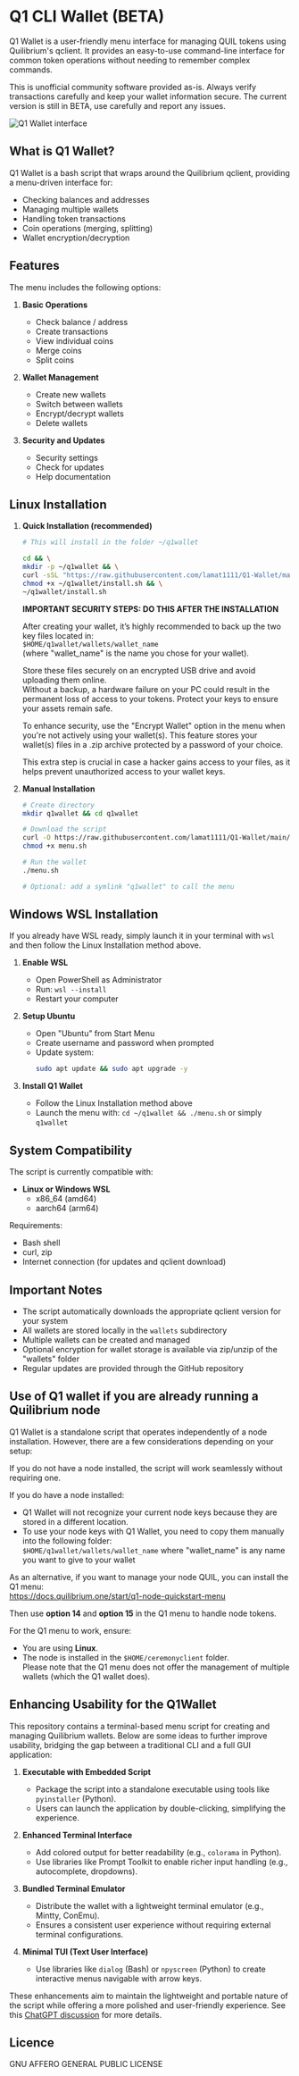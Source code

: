 # Q1 CLI Wallet (BETA)

Q1 Wallet is a user-friendly menu interface for managing QUIL tokens using Quilibrium's qclient. It provides an easy-to-use command-line interface for common token operations without needing to remember complex commands.

This is unofficial community software provided as-is. Always verify transactions carefully and keep your wallet information secure.
The current version is still in BETA, use carefully and report any issues.

![Q1 Wallet interface](https://i.imgur.com/QpwuO6k.png)

## What is Q1 Wallet?

Q1 Wallet is a bash script that wraps around the Quilibrium qclient, providing a menu-driven interface for:
- Checking balances and addresses
- Managing multiple wallets
- Handling token transactions
- Coin operations (merging, splitting)
- Wallet encryption/decryption

## Features

The menu includes the following options:

1. **Basic Operations**
   - Check balance / address
   - Create transactions
   - View individual coins
   - Merge coins
   - Split coins

2. **Wallet Management**
   - Create new wallets
   - Switch between wallets
   - Encrypt/decrypt wallets
   - Delete wallets

3. **Security and Updates**
   - Security settings
   - Check for updates
   - Help documentation

## Linux Installation

1. **Quick Installation (recommended)**
   
   ```bash
   # This will install in the folder ~/q1wallet

   cd && \
   mkdir -p ~/q1wallet && \
   curl -sSL "https://raw.githubusercontent.com/lamat1111/Q1-Wallet/main/install.sh" -o ~/q1wallet/install.sh && \
   chmod +x ~/q1wallet/install.sh && \
   ~/q1wallet/install.sh
   ```
   **IMPORTANT SECURITY STEPS: DO THIS AFTER THE INSTALLATION**  

   After creating your wallet, it’s highly recommended to back up the two key files located in:  
   `$HOME/q1wallet/wallets/wallet_name`  
   (where "wallet_name" is the name you chose for your wallet).  

   Store these files securely on an encrypted USB drive and avoid uploading them online.  
   Without a backup, a hardware failure on your PC could result in the permanent loss of access to your tokens. Protect your keys to ensure your assets remain safe.  

   To enhance security, use the "Encrypt Wallet" option in the menu when you're not actively using your wallet(s). This feature stores your wallet(s) files in a .zip archive protected by a password of your choice.

   This extra step is crucial in case a hacker gains access to your files, as it helps prevent unauthorized access to your wallet keys.

2. **Manual Installation**
   ```bash
   # Create directory
   mkdir q1wallet && cd q1wallet

   # Download the script
   curl -O https://raw.githubusercontent.com/lamat1111/Q1-Wallet/main/menu.sh
   chmod +x menu.sh

   # Run the wallet
   ./menu.sh

   # Optional: add a symlink "q1wallet" to call the menu
   ```

## Windows WSL Installation

If you already have WSL ready, simply launch it in your terminal with `wsl` and then follow the Linux Installation method above.

1. **Enable WSL**
   - Open PowerShell as Administrator
   - Run: `wsl --install`
   - Restart your computer

2. **Setup Ubuntu**
   - Open "Ubuntu" from Start Menu
   - Create username and password when prompted
   - Update system: 
     ```bash
     sudo apt update && sudo apt upgrade -y
     ```

3. **Install Q1 Wallet**
   - Follow the Linux Installation method above
   - Launch the menu with: `cd ~/q1wallet && ./menu.sh` or simply `q1wallet`

## System Compatibility

The script is currently compatible with:

- **Linux or Windows WSL**
  - x86_64 (amd64)
  - aarch64 (arm64)

Requirements:
- Bash shell
- curl, zip
- Internet connection (for updates and qclient download)

## Important Notes

- The script automatically downloads the appropriate qclient version for your system
- All wallets are stored locally in the `wallets` subdirectory
- Multiple wallets can be created and managed
- Optional encryption for wallet storage is available via zip/unzip of the "wallets" folder
- Regular updates are provided through the GitHub repository

## Use of Q1 wallet if you are already running a Quilibrium node
Q1 Wallet is a standalone script that operates independently of a node installation. However, there are a few considerations depending on your setup:  

If you do not have a node installed, the script will work seamlessly without requiring one.  

If you do have a node installed:  
- Q1 Wallet will not recognize your current node keys because they are stored in a different location.  
- To use your node keys with Q1 Wallet, you need to copy them manually into the following folder:  
  `$HOME/q1wallet/wallets/wallet_name`  where "wallet_name" is any name you want to give to your wallet

As an alternative, if you want to manage your node QUIL, you can install the Q1 menu:  
<https://docs.quilibrium.one/start/q1-node-quickstart-menu>  

Then use **option 14** and **option 15** in the Q1 menu to handle node tokens.  

For the Q1 menu to work, ensure:  
- You are using **Linux**.  
- The node is installed in the `$HOME/ceremonyclient` folder.  
Please note that the Q1 menu does not offer the management of multiple wallets (which the Q1 wallet does).

## Enhancing Usability for the Q1Wallet

This repository contains a terminal-based menu script for creating and managing Quilibrium wallets. Below are some ideas to further improve usability, bridging the gap between a traditional CLI and a full GUI application:

1. **Executable with Embedded Script**  
   - Package the script into a standalone executable using tools like `pyinstaller` (Python).  
   - Users can launch the application by double-clicking, simplifying the experience.

2. **Enhanced Terminal Interface**  
   - Add colored output for better readability (e.g., `colorama` in Python).  
   - Use libraries like Prompt Toolkit to enable richer input handling (e.g., autocomplete, dropdowns).

3. **Bundled Terminal Emulator**  
   - Distribute the wallet with a lightweight terminal emulator (e.g., Mintty, ConEmu).  
   - Ensures a consistent user experience without requiring external terminal configurations.

4. **Minimal TUI (Text User Interface)**  
   - Use libraries like `dialog` (Bash) or `npyscreen` (Python) to create interactive menus navigable with arrow keys.

These enhancements aim to maintain the lightweight and portable nature of the script while offering a more polished and user-friendly experience.
See this [ChatGPT discussion](https://chatgpt.com/share/6761ae54-d1cc-8007-b3f8-3cfcf66b8551) for more details.

## Licence

GNU AFFERO GENERAL PUBLIC LICENSE
